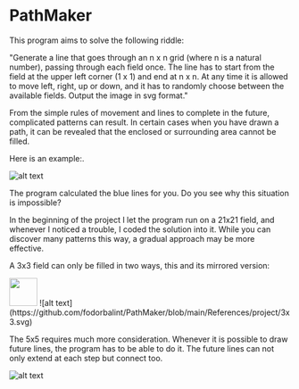 # PathMaker

This program aims to solve the following riddle:

"Generate a line that goes through an n x n grid (where n is a natural number), passing through each field once. The line has to start from the field at the upper left corner (1 x 1) and end at n x n. At any time it is allowed to move left, right, up or down, and it has to randomly choose between the available fields.
Output the image in svg format."
 
From the simple rules of movement and lines to complete in the future, complicated patterns can result. In certain cases when you have drawn a path, it can be revealed that the enclosed or surrounding area cannot be filled.

Here is an example:.

![alt text](https://github.com/fodorbalint/PathMaker/blob/main/References/0701_1.svg)

The program calculated the blue lines for you. Do you see why this situation is impossible?

In the beginning of the project I let the program run on a 21x21 field, and whenever I noticed a trouble, I coded the solution into it. While you can discover many patterns this way, a gradual approach may be more effective.

A 3x3 field can only be filled in two ways, this and its mirrored version:

<img src="https://github.com/fodorbalint/PathMaker/blob/main/References/project/3x3.svg" width="50"/>
![alt text](https://github.com/fodorbalint/PathMaker/blob/main/References/project/3x3.svg)

The 5x5 requires much more consideration. Whenever it is possible to draw future lines, the program has to be able to do it. The future lines can not only extend at each step but connect too.

![alt text](https://github.com/fodorbalint/PathMaker/blob/main/References/0806.svg)

